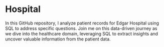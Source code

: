 # Hospital
In this GitHub repository, I analyze patient records for Edgar Hospital using SQL to address specific questions. Join me on this data-driven journey as we dive into the healthcare domain, leveraging SQL to extract insights and uncover valuable information from the patient data.
